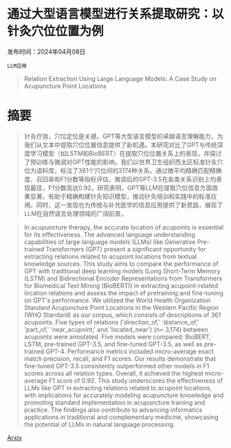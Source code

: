 # 通过大型语言模型进行关系提取研究：以针灸穴位位置为例

发布时间：2024年04月08日

`LLM应用`

> Relation Extraction Using Large Language Models: A Case Study on Acupuncture Point Locations

# 摘要

> 针灸疗效，穴位定位是关键。GPT等大型语言模型的卓越语言理解能力，为我们从文本中提取穴位位置信息提供了新机遇。本研究对比了GPT与传统深度学习模型（如LSTM和BioBERT）在提取穴位位置关系上的表现，并探讨了预训练与微调对GPT性能的影响。我们以世界卫生组织西太区标准针灸穴位为语料库，标注了361个穴位间的3174种关系。通过微平均精确匹配精确度、召回率和F1分数等指标评估，微调后的GPT-3.5在各类关系识别上均表现最佳，F1分数高达0.92。研究表明，GPT等LLM在提取穴位信息方面效果显著，有助于精确构建针灸知识模型，推动针灸培训和实践中的标准应用。同时，这一发现也为传统与补充医学的信息应用提供了新思路，展现了LLM在自然语言处理领域的广阔前景。

> In acupuncture therapy, the accurate location of acupoints is essential for its effectiveness. The advanced language understanding capabilities of large language models (LLMs) like Generative Pre-trained Transformers (GPT) present a significant opportunity for extracting relations related to acupoint locations from textual knowledge sources. This study aims to compare the performance of GPT with traditional deep learning models (Long Short-Term Memory (LSTM) and Bidirectional Encoder Representations from Transformers for Biomedical Text Mining (BioBERT)) in extracting acupoint-related location relations and assess the impact of pretraining and fine-tuning on GPT's performance. We utilized the World Health Organization Standard Acupuncture Point Locations in the Western Pacific Region (WHO Standard) as our corpus, which consists of descriptions of 361 acupoints. Five types of relations ('direction_of,' 'distance_of,' 'part_of,' 'near_acupoint,' and 'located_near') (n= 3,174) between acupoints were annotated. Five models were compared: BioBERT, LSTM, pre-trained GPT-3.5, and fine-tuned GPT-3.5, as well as pre-trained GPT-4. Performance metrics included micro-average exact match precision, recall, and F1 scores. Our results demonstrate that fine-tuned GPT-3.5 consistently outperformed other models in F1 scores across all relation types. Overall, it achieved the highest micro-average F1 score of 0.92. This study underscores the effectiveness of LLMs like GPT in extracting relations related to acupoint locations, with implications for accurately modeling acupuncture knowledge and promoting standard implementation in acupuncture training and practice. The findings also contribute to advancing informatics applications in traditional and complementary medicine, showcasing the potential of LLMs in natural language processing.

[Arxiv](https://arxiv.org/abs/2404.05415)